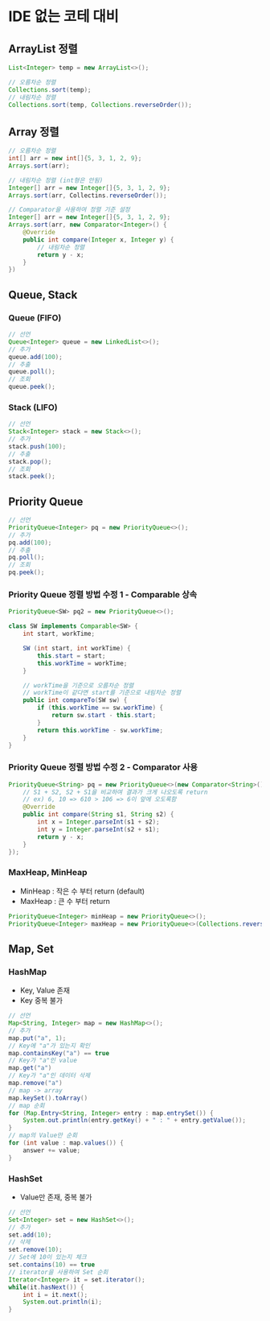 # IDE 없는 코테 대비

## ArrayList 정렬

```java
List<Integer> temp = new ArrayList<>();

// 오름차순 정렬
Collections.sort(temp);
// 내림차순 정렬
Collections.sort(temp, Collections.reverseOrder());
```

## Array 정렬

```java
// 오름차순 정렬
int[] arr = new int[]{5, 3, 1, 2, 9};
Arrays.sort(arr);

// 내림차순 정렬 (int형은 안됨)
Integer[] arr = new Integer[]{5, 3, 1, 2, 9};
Arrays.sort(arr, Collectins.reverseOrder());

// Comparator을 사용하여 정렬 기준 설정
Integer[] arr = new Integer[]{5, 3, 1, 2, 9};
Arrays.sort(arr, new Comparator<Integer>() {
    @Override
    public int compare(Integer x, Integer y) {
        // 내림차순 정렬
        return y - x;
    }
})
```

## Queue, Stack

### Queue (FIFO)

```java
// 선언
Queue<Integer> queue = new LinkedList<>();
// 추가
queue.add(100);
// 추출
queue.poll();
// 조회
queue.peek();
```

### Stack (LIFO)

```java
// 선언
Stack<Integer> stack = new Stack<>();
// 추가
stack.push(100);
// 추출
stack.pop();
// 조회
stack.peek();
```

## Priority Queue

```java
// 선언
PriorityQueue<Integer> pq = new PriorityQueue<>();
// 추가
pq.add(100);
// 추출
pq.poll();
// 조회
pq.peek();
```

### Priority Queue 정렬 방법 수정 1 - Comparable 상속

```java
PriorityQueue<SW> pq2 = new PriorityQueue<>();

class SW implements Comparable<SW> {
    int start, workTime;

    SW (int start, int workTime) {
        this.start = start;
        this.workTime = workTime;
    }

    // workTime을 기준으로 오름차순 정렬
    // workTime이 같다면 start를 기준으로 내림차순 정렬
    public int compareTo(SW sw) {
        if (this.workTime == sw.workTime) {
            return sw.start - this.start;
        }
        return this.workTime - sw.workTime;
    }
}
```

### Priority Queue 정렬 방법 수정 2 - Comparator 사용

```java
PriorityQueue<String> pq = new PriorityQueue<>(new Comparator<String>() {
    // S1 + S2, S2 + S1을 비교하여 결과가 크게 나오도록 return
    // ex) 6, 10 => 610 > 106 => 6이 앞에 오도록함
    @Override
    public int compare(String s1, String s2) {
        int x = Integer.parseInt(s1 + s2);
        int y = Integer.parseInt(s2 + s1);
        return y - x;
    }
});
```

### MaxHeap, MinHeap

- MinHeap : 작은 수 부터 return (default)
- MaxHeap : 큰 수 부터 return

```java
PriorityQueue<Integer> minHeap = new PriorityQueue<>();
PriorityQueue<Integer> maxHeap = new PriorityQueue<>(Collections.reverseOrder());
```

## Map, Set

### HashMap

- Key, Value 존재
- Key 중복 불가

```java
// 선언
Map<String, Integer> map = new HashMap<>();
// 추가
map.put("a", 1);
// Key에 "a"가 있는지 확인
map.containsKey("a") == true
// Key가 "a"인 value
map.get("a")
// Key가 "a"인 데이터 삭제
map.remove("a")
// map -> array
map.keySet().toArray()
// map 순회
for (Map.Entry<String, Integer> entry : map.entrySet()) {
    System.out.println(entry.getKey() + " : " + entry.getValue());
}
// map의 Value만 순회
for (int value : map.values()) {
    answer += value;
}
```

### HashSet

- Value만 존재, 중복 불가

```java
// 선언
Set<Integer> set = new HashSet<>();
// 추가
set.add(10);
// 삭제
set.remove(10);
// Set에 10이 있는지 체크
set.contains(10) == true
// iterator을 사용하여 Set 순회
Iterator<Integer> it = set.iterator();
while(it.hasNext()) {
    int i = it.next();
    System.out.println(i);
}
```